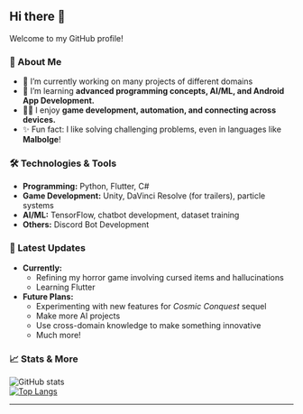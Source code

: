 ## Hi there 👋  
Welcome to my GitHub profile!  

### 🚀 About Me  
- 🔭 I’m currently working on many projects of different domains
- 🌱 I’m learning **advanced programming concepts, AI/ML, and Android App Development.**  
- 👨‍💻 I enjoy **game development, automation, and connecting across devices.**  
- ✨ Fun fact: I like solving challenging problems, even in languages like **Malbolge**!  

### 🛠️ Technologies & Tools  
- **Programming:** Python, Flutter, C# 
- **Game Development:** Unity, DaVinci Resolve (for trailers), particle systems  
- **AI/ML:** TensorFlow, chatbot development, dataset training  
- **Others:** Discord Bot Development 

### 📝 Latest Updates  
- **Currently:**
  - Refining my horror game involving cursed items and hallucinations
  - Learning Flutter
- **Future Plans:**
  - Experimenting with new features for *Cosmic Conquest* sequel
  - Make more AI projects
  - Use cross-domain knowledge to make something innovative
  - Much more!

### 📈 Stats & More  
![GitHub stats](https://github-readme-stats.vercel.app/api?username=ahmad777x86&show_icons=true&theme=radical)  
[![Top Langs](https://github-readme-stats.vercel.app/api/top-langs/?username=ahmad777x86&layout=compact&theme=radical)](https://github.com/anuraghazra/github-readme-stats)

---
